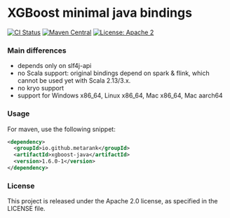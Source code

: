 # XGBoost minimal java bindings

[![CI Status](https://github.com/metarank/xgboost-java/workflows/CI/badge.svg)](https://github.com/metarank/xgboost-java/actions)
[![Maven Central](https://maven-badges.herokuapp.com/maven-central/io.github.metarank/xgboost-java/badge.svg?style=plastic)](https://maven-badges.herokuapp.com/maven-central/io.github.metarank/xgboost-java)
[![License: Apache 2](https://img.shields.io/badge/License-Apache2-green.svg)](https://opensource.org/licenses/Apache-2.0)

### Main differences

* depends only on slf4j-api
* no Scala support: original bindings depend on spark & flink, which cannot be used yet with Scala 2.13/3.x.
* no kryo support
* support for Windows x86_64, Linux x86_64, Mac x86_64, Mac aarch64

### Usage

For maven, use the following snippet:
```xml
<dependency>
  <groupId>io.github.metarank</groupId>
  <artifactId>xgboost-java</artifactId>
  <version>1.6.0-1</version>
</dependency>
```

### License

This project is released under the Apache 2.0 license, as specified in the LICENSE file.
